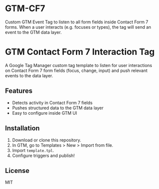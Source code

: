 # GTM-CF7
Custom GTM Event Tag to listen to all form fields inside Contact Form 7 forms.  When a user interacts (e.g. focuses or types), the tag will send an event to the GTM data layer.

# GTM Contact Form 7 Interaction Tag

A Google Tag Manager custom tag template to listen for user interactions on Contact Form 7 form fields (focus, change, input) and push relevant events to the data layer.

## Features

- Detects activity in Contact Form 7 fields
- Pushes structured data to the GTM data layer
- Easy to configure inside GTM UI

## Installation

1. Download or clone this repository.
2. In GTM, go to Templates > New > Import from file.
3. Import `template.tpl`.
4. Configure triggers and publish!

## License

MIT

